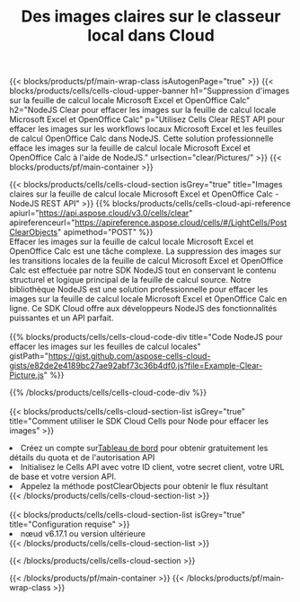 ﻿---
title:  Des images claires sur le classeur local dans Cloud
description: API et SDK Cloud pour effacer les images sur Microsoft Excel et OpenOffice Calc. Images claires sur les feuilles de calcul locales par le Cloud Cells API. Le SDK prend en charge les types de langages de développement. Ils incluent Android, C#, Go, Java, NodeJS, Perl, PHP, Python, Ruby et Swift.
---
{{< blocks/products/pf/main-wrap-class isAutogenPage="true" >}}
{{< blocks/products/cells/cells-cloud-upper-banner h1="Suppression d\'images sur la feuille de calcul locale Microsoft Excel et OpenOffice Calc" h2="NodeJS Clear pour effacer les images sur la feuille de calcul locale Microsoft Excel et OpenOffice Calc" p="Utilisez Cells Clear REST API pour effacer les images sur les workflows locaux Microsoft Excel et les feuilles de calcul OpenOffice Calc dans NodeJS. Cette solution professionnelle efface les images sur la feuille de calcul locale Microsoft Excel et OpenOffice Calc à l\'aide de NodeJS." urlsection="clear/Pictures/" >}}
{{< blocks/products/pf/main-container >}}

{{< blocks/products/cells/cells-cloud-section isGrey="true" title="Images claires sur la feuille de calcul locale Microsoft Excel et OpenOffice Calc - NodeJS REST API" >}}
{{% blocks/products/cells/cells-cloud-api-reference apiurl="https://api.aspose.cloud/v3.0/cells/clear" apireferenceurl="https://apireference.aspose.cloud/cells/#/LightCells/PostClearObjects" apimethod="POST" %}}
<br/>
Effacer les images sur la feuille de calcul locale Microsoft Excel et OpenOffice Calc est une tâche complexe. La suppression des images sur les transitions locales de la feuille de calcul Microsoft Excel et OpenOffice Calc est effectuée par notre SDK NodeJS tout en conservant le contenu structurel et logique principal de la feuille de calcul source. Notre bibliothèque NodeJS est une solution professionnelle pour effacer les images sur la feuille de calcul locale Microsoft Excel et OpenOffice Calc en ligne. Ce SDK Cloud offre aux développeurs NodeJS des fonctionnalités puissantes et un API parfait.
<br/>
<br/>
{{% blocks/products/cells/cells-cloud-code-div title="Code NodeJS pour effacer les images sur les feuilles de calcul locales" gistPath="https://gist.github.com/aspose-cells-cloud-gists/e82de2e4189bc27ae92abf73c36b4df0.js?file=Example-Clear-Picture.js" %}}
  
{{% /blocks/products/cells/cells-cloud-code-div %}}
<br/>
<br/>
{{< blocks/products/cells/cells-cloud-section-list isGrey="true" title="Comment utiliser le SDK Cloud Cells pour Node pour effacer les images" >}}
<li> Créez un compte sur<a href="https://dashboard.aspose.cloud/">Tableau de bord</a> pour obtenir gratuitement les détails du quota et de l'autorisation API</li>
<li>Initialisez le Cells API avec votre ID client, votre secret client, votre URL de base et votre version API.</li>
<li>Appelez la méthode postClearObjects pour obtenir le flux résultant</li>
{{< /blocks/products/cells/cells-cloud-section-list >}}
<br/>
<br/>
{{< blocks/products/cells/cells-cloud-section-list isGrey="true" title="Configuration requise" >}}
<li>nœud v6.17.1 ou version ultérieure</li>
{{< /blocks/products/cells/cells-cloud-section-list >}}

{{< /blocks/products/cells/cells-cloud-section >}}

{{< /blocks/products/pf/main-container >}}
{{< /blocks/products/pf/main-wrap-class >}}
